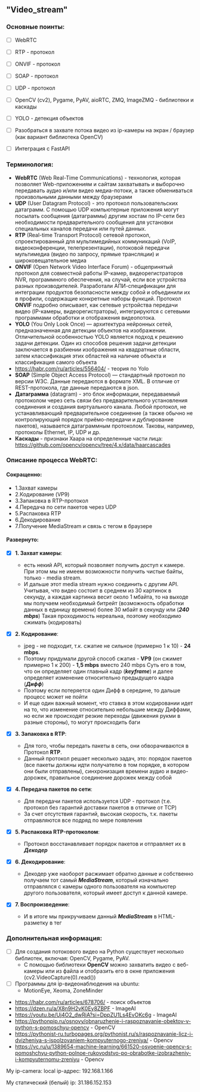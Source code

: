 ## "Video_stream"

### Основные поинты:

- [ ] WebRTC
- [ ] RTP - протокол
- [ ] ONVIF - протокол
- [ ] SOAP - протокол
- [ ] UDP - протокол
- [ ] OpenCV (cv2), Pygame, PyAV, aioRTC, ZMQ, ImageZMQ - библиотеки и каскады
- [ ] YOLO - детекция объектов
- [ ] Разобраться в захвате потока видео из ip-камеры на экран / браузер (как вариант библиотека OpenCV)
- [ ] Интеграция с FastAPI




### Терминология:
- **WebRTC** (Web Real-Time Communications) - технология, которая позволяет Web-приложениям и сайтам захватывать и выборочно передавать аудио и/или видео медиа-потоки, а также обмениваться произвольными данными между браузерами
- **UDP** (User Datagram Protocol) - это протокол пользовательских датаграмм. С помощью UDP компьютерные приложения могут посылать сообщения (датаграммы) другим хостам по IP-сети без необходимости предварительного сообщения для установки специальных каналов передачи или путей данных.
- **RTP** (Real-time Transport Protocol) сетевой протокол, спроектированный для мультимедийных коммуникаций (VoIP, видеоконференции, телепрезентации), потоковой передачи мультимедиа (видео по запросу, прямые трансляции) и широковещательное медиа
- **ONVIF** (Open Network Video Interface Forum) - общепринятый протокол для совместной работы IP-камер, видеорегистраторов NVR, программного обеспечения, на случай, если все устройства разных производителей. Разработали АПИ-спецификации для интеграции продуктов безопасности между собой и объединили их в профили, содержащие конкретные наборы функций. Протокол **ONVIF** подробно описывает, как сетевые устройства передачи видео (IP-камеры, видеорегистраторы), интегрируются с сетевыми программами обработки и отображения видеопотока.
- **YOLO** (You Only Look Once) — архитектура нейронных сетей, предназначенная для детекции объектов на изображении. Отличительной особенностью YOLO является подход к решению задачи детекции. Один из способов решения задачи детекции заключается в разбиении изображения на квадратные области, затем классификация этих областей на наличие объекта и классификация самого объекта
- https://habr.com/ru/articles/556404/ - теория по Yolo
- **SOAP** (Simple Object Access Protocol) — стандартный протокол по версии W3C. Данные передаются в формате XML. В отличие от REST-протокола, где данные передаются в json.
- **Датаграмма** (datagram) - это блок информации, передаваемый протоколом через сеть связи без предварительного установления соединения и создания виртуального канала. Любой протокол, не устанавливающий предварительное соединение (а также обычно не контролирующий порядок приёмо-передачи и дублирование пакетов), называется датаграммным протоколом. Таковы, например, протоколы Ethernet, IP, UDP и др.
- **Каскады** - признаки Хаара на определенные части лица: https://github.com/opencv/opencv/tree/4.x/data/haarcascades

### Описание процесса WebRTC:

#### Сокращенно:
  - 1.Захват камеры
  - 2.Кодирование (VP9)
  - 3.Запаковка в RTP-протокол
  - 4.Передача по сети пакетов через UDP
  - 5.Распаковка RTP
  - 6.Декодирование
  - 7.Получение MediaStream и связь с тегом в браузере

#### Развернуто:
- [x] **1. Захват камеры**:
  - есть некий API, который позволяет получить доступ к камере.
  При этом мы не имеем возможности получить чистые байты, только - media stream.
  - И дальше этот media stream нужно соединить с другим API.
  Учитывая, что видео состоит в среднем из 30 картинок в секунду, а каждая картинка весит около 1 мбайта,
  то на выходе мы получаем необходимый битрейт (возможность обработки данных в единицу времени) более 30 мбайт в секунду или (***240 mbps***)
  Такая проходимость нереальна, поэтому необходимо сжимать (кодировать)

- [x] **2. Кодирование**:
  - jpeg - не подходит, т.к. сжатие не сильное (примерно 1 к 10) - **24 mbps**.
  - Поэтому придумали другой способ сжатия - **VP9** (он сжимет примерно 1 к 200) - **1,5 mbps** вместо 240 mbps
  Суть его в том, что он определяет один главный кадр (***keyframe***) и далее определяет изменение относительно предыдущего кадра (***Дифф***)
  - Поэтому если потеряется один Дифф в середине, то дальше процесс может не пойти
  - И еще один важный момент, что ставка в этом кодировании идет на то, что изменение относительно небольшие между Диффами, но если же происходят резкие переходы (движения рукми в разные стороны), то могут происходить баги

- [x] **3. Запаковка в RTP**:
  - Для того, чтобы передать пакеты в сеть, они обворачиваются в Протокол **RTP**.
  - Данный протокол решает несколько задач, это: порядок пакетов (все пакеты должны идти получателю в том порядке, в котором они были отправлены), синхронизация времени аудио и видео-дорожек, правильное соединение дорожек между собой

- [x] **4. Передача пакетов по сети**:
  - Для передачи пакетов используется UDP - протокол (т.е. протокол без гарантий доставки пакетов в отличие от TCP)
  - За счет отсутствия гарантий, высокая скорость, т.к. пакеты отправляются все подряд по мере появления

- [x] **5. Распаковка RTP-протоколом**:
  - Протокол восстанавливает порядок пакетов и отправляет их в ***Декодер***

- [x] **6. Декодирование**:
  - Декодер уже наоборот расжимает обратно данные и собственно получаем тот самый ***MediaStream***, который изначально отправлялся с камеры одного пользователя на компьютер другого пользователя, который имеет доступ к данной камере.

- [x] **7. Воспроизведение**:
  - И в итоге мы прикручиваем данный ***MediaStream*** в HTML-разметку в тег


### Дополнительная информация:
- [ ] Для создания потокового видео на Python существует несколько библиотек, включая: OpenCV, Pygame, PyAV.
  - C помощью библиотеки **OpenCV** можно захватить видео с веб-камеры или из файла и отобразить его в окне приложения (cv2.VideoCapture(0).read())
- [ ] Программы для ip-видеонаблюдения на ubuntu:
  - MotionEye, Xeoma, ZoneMinder


- https://habr.com/ru/articles/678706/ - поиск объектов
- https://dzen.ru/a/X8n9H2vK0Ey8ZBPF   - ImageAI
- https://youtu.be/Uj4O2_dwRiA?si=DppZU1Ls4EvOKc6g - ImageAI
- https://pythonpip.ru/osnovy/obnaruzhenie-i-raspoznavanie-obektov-v-python-s-pomoschyu-opencv - OpenCV
- https://pythonist-ru.turbopages.org/pythonist.ru/s/raspoznavanie-licz-i-dvizheniya-s-ispolzovaniem-kompyuternogo-zreniya/ - Opencv
- https://vc.ru/u/1389654-machine-learning/661520-osvoenie-opencv-s-pomoshchyu-python-polnoe-rukovodstvo-po-obrabotke-izobrazheniy-i-kompyuternomu-zreniyu - Opencv


My ip-camera:
local ip-адрес: 192.168.1.166

My статический (белый) ip: 31.186.152.153
